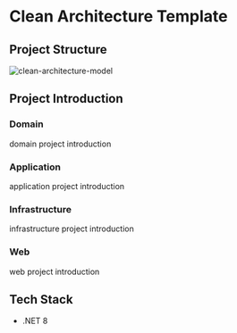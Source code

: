 # Clean Architecture Template

## Project Structure

![clean-architecture-model](https://fruitbox.blob.core.windows.net/project/readme/clean-architecture-model.webp)

## Project Introduction

### Domain

domain project introduction

### Application

application project introduction

### Infrastructure

infrastructure project introduction

### Web

web project introduction

## Tech Stack

* .NET 8
